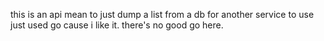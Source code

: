 this is an api mean to just dump a list from a db for another service to use
just used go cause i like it. there's no good go here.

